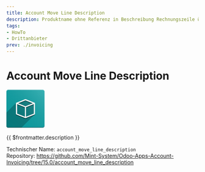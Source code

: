 ```yaml
---
title: Account Move Line Description
description: Produktname ohne Referenz in Beschreibung Rechnungszeile übertragen.
tags:
- HowTo
- Drittanbieter
prev: ./invoicing
---
```

# Account Move Line Description

![icon_oms_box](assets/icon_oms_box.png)

{{ $frontmatter.description }}

Technischer Name: `account_move_line_description`\
Repository: <https://github.com/Mint-System/Odoo-Apps-Account-Invoicing/tree/15.0/account_move_line_description>
